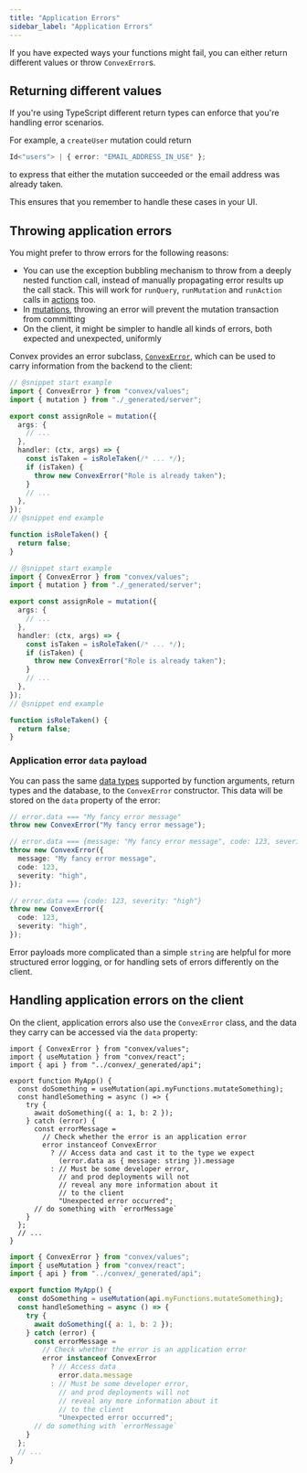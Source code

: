 ```yaml
---
title: "Application Errors"
sidebar_label: "Application Errors"
---
```





If you have expected ways your functions might fail, you can either return
different values or throw `ConvexError`s.

## Returning different values

If you're using TypeScript different return types can enforce that you're
handling error scenarios.

For example, a `createUser` mutation could return

```ts
Id<"users"> | { error: "EMAIL_ADDRESS_IN_USE" };
```

to express that either the mutation succeeded or the email address was already
taken.

This ensures that you remember to handle these cases in your UI.

## Throwing application errors

You might prefer to throw errors for the following reasons:

- You can use the exception bubbling mechanism to throw from a deeply nested
  function call, instead of manually propagating error results up the call
  stack. This will work for `runQuery`, `runMutation` and `runAction` calls in
  [actions](/functions/actions.mdx) too.
- In [mutations](/functions/mutation-functions.mdx), throwing an error will
  prevent the mutation transaction from committing
- On the client, it might be simpler to handle all kinds of errors, both
  expected and unexpected, uniformly

Convex provides an error subclass,
[`ConvexError`](/api/classes/values.ConvexError), which can be used to carry
information from the backend to the client:


```ts
// @snippet start example
import { ConvexError } from "convex/values";
import { mutation } from "./_generated/server";

export const assignRole = mutation({
  args: {
    // ...
  },
  handler: (ctx, args) => {
    const isTaken = isRoleTaken(/* ... */);
    if (isTaken) {
      throw new ConvexError("Role is already taken");
    }
    // ...
  },
});
// @snippet end example

function isRoleTaken() {
  return false;
}
```

```ts
// @snippet start example
import { ConvexError } from "convex/values";
import { mutation } from "./_generated/server";

export const assignRole = mutation({
  args: {
    // ...
  },
  handler: (ctx, args) => {
    const isTaken = isRoleTaken(/* ... */);
    if (isTaken) {
      throw new ConvexError("Role is already taken");
    }
    // ...
  },
});
// @snippet end example

function isRoleTaken() {
  return false;
}
```


### Application error `data` payload

You can pass the same [data types](/database/types.md) supported by function
arguments, return types and the database, to the `ConvexError` constructor. This
data will be stored on the `data` property of the error:

```ts
// error.data === "My fancy error message"
throw new ConvexError("My fancy error message");

// error.data === {message: "My fancy error message", code: 123, severity: "high"}
throw new ConvexError({
  message: "My fancy error message",
  code: 123,
  severity: "high",
});

// error.data === {code: 123, severity: "high"}
throw new ConvexError({
  code: 123,
  severity: "high",
});
```

Error payloads more complicated than a simple `string` are helpful for more
structured error logging, or for handling sets of errors differently on the
client.

## Handling application errors on the client

On the client, application errors also use the `ConvexError` class, and the data
they carry can be accessed via the `data` property:


```tsx
import { ConvexError } from "convex/values";
import { useMutation } from "convex/react";
import { api } from "../convex/_generated/api";

export function MyApp() {
  const doSomething = useMutation(api.myFunctions.mutateSomething);
  const handleSomething = async () => {
    try {
      await doSomething({ a: 1, b: 2 });
    } catch (error) {
      const errorMessage =
        // Check whether the error is an application error
        error instanceof ConvexError
          ? // Access data and cast it to the type we expect
            (error.data as { message: string }).message
          : // Must be some developer error,
            // and prod deployments will not
            // reveal any more information about it
            // to the client
            "Unexpected error occurred";
      // do something with `errorMessage`
    }
  };
  // ...
}
```

```jsx
import { ConvexError } from "convex/values";
import { useMutation } from "convex/react";
import { api } from "../convex/_generated/api";

export function MyApp() {
  const doSomething = useMutation(api.myFunctions.mutateSomething);
  const handleSomething = async () => {
    try {
      await doSomething({ a: 1, b: 2 });
    } catch (error) {
      const errorMessage =
        // Check whether the error is an application error
        error instanceof ConvexError
          ? // Access data
            error.data.message
          : // Must be some developer error,
            // and prod deployments will not
            // reveal any more information about it
            // to the client
            "Unexpected error occurred";
      // do something with `errorMessage`
    }
  };
  // ...
}
```

